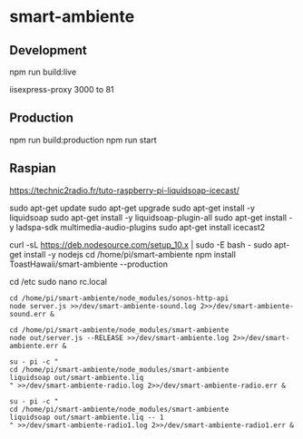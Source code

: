 # smart-ambiente

## Development

npm run build:live

iisexpress-proxy 3000 to 81

## Production

npm run build:production
npm run start

## Raspian

https://technic2radio.fr/tuto-raspberry-pi-liquidsoap-icecast/

sudo apt-get update
sudo apt-get upgrade
sudo apt-get install -y liquidsoap
sudo apt-get install -y liquidsoap-plugin-all
sudo apt-get install -y ladspa-sdk multimedia-audio-plugins
sudo apt-get install icecast2

curl -sL https://deb.nodesource.com/setup_10.x | sudo -E bash -
sudo apt-get install -y nodejs
cd /home/pi/smart-ambiente
npm install ToastHawaii/smart-ambiente --production

cd /etc
sudo nano rc.local

    cd /home/pi/smart-ambiente/node_modules/sonos-http-api
    node server.js >>/dev/smart-ambiente-sound.log 2>>/dev/smart-ambiente-sound.err &

    cd /home/pi/smart-ambiente/node_modules/smart-ambiente
    node out/server.js --RELEASE >>/dev/smart-ambiente.log 2>>/dev/smart-ambiente.err &

    su - pi -c "
    cd /home/pi/smart-ambiente/node_modules/smart-ambiente
    liquidsoap out/smart-ambiente.liq
    " >>/dev/smart-ambiente-radio.log 2>>/dev/smart-ambiente-radio.err &

    su - pi -c "
    cd /home/pi/smart-ambiente/node_modules/smart-ambiente
    liquidsoap out/smart-ambiente.liq -- 1
    " >>/dev/smart-ambiente-radio1.log 2>>/dev/smart-ambiente-radio1.err &
